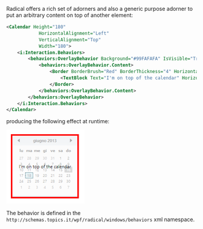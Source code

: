 Radical offers a rich set of adorners and also a generic purpose adorner to put an arbitrary content on top of another element:

```xml
<Calendar Height="180" 
            HorizontalAlignment="Left" 
            VerticalAlignment="Top" 
            Width="180">
    <i:Interaction.Behaviors>
        <behaviors:OverlayBehavior Background="#99FAFAFA" IsVisible="True" IsHitTestVisible="False">
            <behaviors:OverlayBehavior.Content>
                <Border BorderBrush="Red" BorderThickness="4" HorizontalAlignment="Stretch" VerticalAlignment="Stretch">
                    <TextBlock Text="I'm on top of the calendar" HorizontalAlignment="Center" VerticalAlignment="Center" />
                </Border>
            </behaviors:OverlayBehavior.Content>
        </behaviors:OverlayBehavior>
    </i:Interaction.Behaviors>            
</Calendar>
```

producing the following effect at runtime:

![](images/calendar-overlay-adorner.png)

The behavior is defined in the `http://schemas.topics.it/wpf/radical/windows/behaviors` xml namespace.